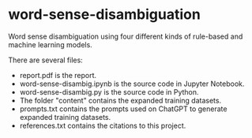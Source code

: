 # word-sense-disambiguation
Word sense disambiguation using four different kinds of rule-based and machine learning models.

There are several files:

- report.pdf is the report. 
- word-sense-disambig.ipynb is the source code in Jupyter Notebook.
- word-sense-disambig.py is the source code in Python.
- The folder "content" contains the expanded training datasets. 
- prompts.txt contains the prompts used on ChatGPT to generate expanded training datasets. 
- references.txt contains the citations to this project. 
